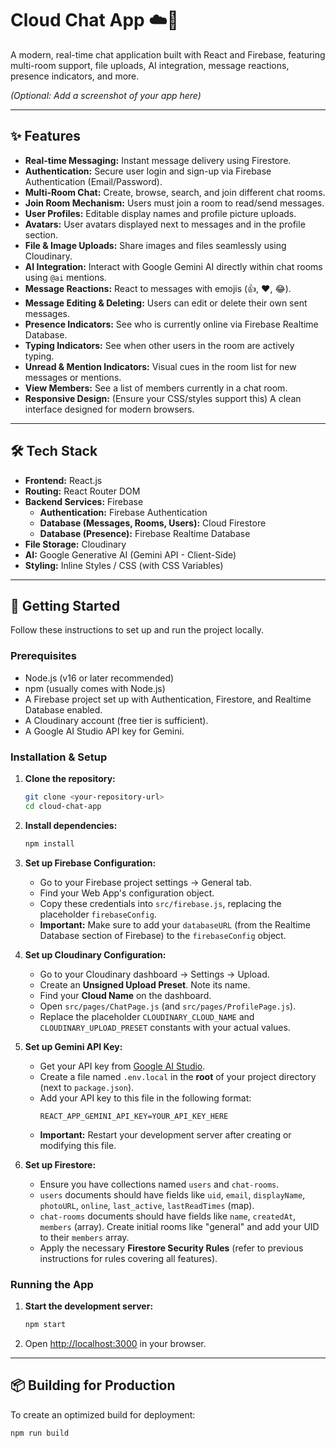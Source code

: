 # Cloud Chat App ☁️💬

A modern, real-time chat application built with React and Firebase, featuring multi-room support, file uploads, AI integration, message reactions, presence indicators, and more.


*(Optional: Add a screenshot of your app here)*

---

## ✨ Features

* **Real-time Messaging:** Instant message delivery using Firestore.
* **Authentication:** Secure user login and sign-up via Firebase Authentication (Email/Password).
* **Multi-Room Chat:** Create, browse, search, and join different chat rooms.
* **Join Room Mechanism:** Users must join a room to read/send messages.
* **User Profiles:** Editable display names and profile picture uploads.
* **Avatars:** User avatars displayed next to messages and in the profile section.
* **File & Image Uploads:** Share images and files seamlessly using Cloudinary.
* **AI Integration:** Interact with Google Gemini AI directly within chat rooms using `@ai` mentions.
* **Message Reactions:** React to messages with emojis (👍, ❤️, 😂).
* **Message Editing & Deleting:** Users can edit or delete their own sent messages.
* **Presence Indicators:** See who is currently online via Firebase Realtime Database.
* **Typing Indicators:** See when other users in the room are actively typing.
* **Unread & Mention Indicators:** Visual cues in the room list for new messages or mentions.
* **View Members:** See a list of members currently in a chat room.
* **Responsive Design:** (Ensure your CSS/styles support this) A clean interface designed for modern browsers.

---

## 🛠️ Tech Stack

* **Frontend:** React.js
* **Routing:** React Router DOM
* **Backend Services:** Firebase
    * **Authentication:** Firebase Authentication
    * **Database (Messages, Rooms, Users):** Cloud Firestore
    * **Database (Presence):** Firebase Realtime Database
* **File Storage:** Cloudinary
* **AI:** Google Generative AI (Gemini API - Client-Side)
* **Styling:** Inline Styles / CSS (with CSS Variables)

---

## 🚀 Getting Started

Follow these instructions to set up and run the project locally.

### Prerequisites

* Node.js (v16 or later recommended)
* npm (usually comes with Node.js)
* A Firebase project set up with Authentication, Firestore, and Realtime Database enabled.
* A Cloudinary account (free tier is sufficient).
* A Google AI Studio API key for Gemini.

### Installation & Setup

1.  **Clone the repository:**
    ```bash
    git clone <your-repository-url>
    cd cloud-chat-app
    ```

2.  **Install dependencies:**
    ```bash
    npm install
    ```

3.  **Set up Firebase Configuration:**
    * Go to your Firebase project settings -> General tab.
    * Find your Web App's configuration object.
    * Copy these credentials into `src/firebase.js`, replacing the placeholder `firebaseConfig`.
    * **Important:** Make sure to add your `databaseURL` (from the Realtime Database section of Firebase) to the `firebaseConfig` object.

4.  **Set up Cloudinary Configuration:**
    * Go to your Cloudinary dashboard -> Settings -> Upload.
    * Create an **Unsigned Upload Preset**. Note its name.
    * Find your **Cloud Name** on the dashboard.
    * Open `src/pages/ChatPage.js` (and `src/pages/ProfilePage.js`).
    * Replace the placeholder `CLOUDINARY_CLOUD_NAME` and `CLOUDINARY_UPLOAD_PRESET` constants with your actual values.

5.  **Set up Gemini API Key:**
    * Get your API key from [Google AI Studio](https://aistudio.google.com/).
    * Create a file named `.env.local` in the **root** of your project directory (next to `package.json`).
    * Add your API key to this file in the following format:
        ```
        REACT_APP_GEMINI_API_KEY=YOUR_API_KEY_HERE
        ```
    * **Important:** Restart your development server after creating or modifying this file.

6.  **Set up Firestore:**
    * Ensure you have collections named `users` and `chat-rooms`.
    * `users` documents should have fields like `uid`, `email`, `displayName`, `photoURL`, `online`, `last_active`, `lastReadTimes` (map).
    * `chat-rooms` documents should have fields like `name`, `createdAt`, `members` (array). Create initial rooms like "general" and add your UID to their `members` array.
    * Apply the necessary **Firestore Security Rules** (refer to previous instructions for rules covering all features).

### Running the App

1.  **Start the development server:**
    ```bash
    npm start
    ```
2.  Open [http://localhost:3000](http://localhost:3000) in your browser.

---

## 📦 Building for Production

To create an optimized build for deployment:

```bash
npm run build